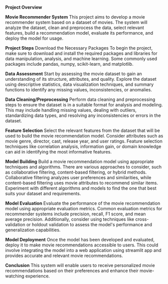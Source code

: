 **Project Overview**

**Movie Recommender System**
This project aims to develop a movie recommender system based on a dataset of movies. The system will analyze the dataset, clean and preprocess the data, select relevant features, build a recommendation model, evaluate its performance, and deploy the model for usage.

**Project Steps**
 Download the Necessary Packages
To begin the project, make sure to download and install the required packages and libraries for data manipulation, analysis, and machine learning. Some commonly used packages include pandas, numpy, scikit-learn, and matplotlib.

**Data Assessment**
Start by assessing the movie dataset to gain an understanding of its structure, attributes, and quality. Explore the dataset using descriptive statistics, data visualization techniques, and summary functions to identify any missing values, inconsistencies, or anomalies.

**Data Cleaning/Preprocessing**
Perform data cleaning and preprocessing steps to ensure the dataset is in a suitable format for analysis and modeling. This may include handling missing values, dealing with outliers, standardizing data types, and resolving any inconsistencies or errors in the dataset.

**Feature Selection**
Select the relevant features from the dataset that will be used to build the movie recommendation model. Consider attributes such as movie genre, director, cast, release year, and user ratings. Feature selection techniques like correlation analysis, information gain, or domain knowledge can aid in identifying the most informative features.

**Model Building**
Build a movie recommendation model using appropriate techniques and algorithms. There are various approaches to consider, such as collaborative filtering, content-based filtering, or hybrid methods. Collaborative filtering analyzes user preferences and similarities, while content-based filtering uses movie attributes to recommend similar items. Experiment with different algorithms and models to find the one that best suits your dataset and requirements.

**Model Evaluation**
Evaluate the performance of the movie recommendation model using appropriate evaluation metrics. Common evaluation metrics for recommender systems include precision, recall, F1 score, and mean average precision. Additionally, consider using techniques like cross-validation or holdout validation to assess the model's performance and generalization capabilities.

 **Model Deployment**
Once the model has been developed and evaluated, deploy it to make movie recommendations accessible to users. This could involve integrating the model into a web application using streamlit app and provides accurate and relevant movie recommendations.

**Conclusion**
This system will enable users to receive personalized movie recommendations based on their preferences and enhance their movie-watching experience.



